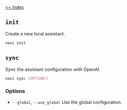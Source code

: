 [<< Index](docs/index.md)

## `init`
Create a new local assistant.

```bash
navi init
```

## `sync`
Sync the assistant configuration with OpenAI.

```bash
navi sync [OPTIONS]
```

### Options
 - `--global`, `--use_global` Use the global configuration.